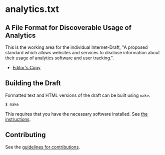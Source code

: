 # analytics.txt

## A File Format for Discoverable Usage of Analytics

This is the working area for the individual Internet-Draft, "A proposed standard which allows websites and services to disclose information about their usage of analytics software and user tracking.".

* [Editor's Copy](https://offen.github.io/analyticstxt/#go.draft-offen-analyticstxt.html)

## Building the Draft

Formatted text and HTML versions of the draft can be built using `make`.

```sh
$ make
```

This requires that you have the necessary software installed.  See
[the instructions](https://github.com/martinthomson/i-d-template/blob/master/doc/SETUP.md).


## Contributing

See the
[guidelines for contributions](https://github.com/offen/analyticstxt/blob/main/CONTRIBUTING.md).
